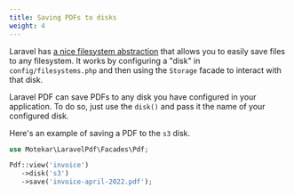 ```yaml
---
title: Saving PDFs to disks
weight: 4
---
```


Laravel has [a nice filesystem abstraction](https://laravel.com/docs/10.x/filesystem) that allows you to easily save files to any filesystem. It works by configuring a "disk" in `config/filesystems.php` and then using the `Storage` facade to interact with that disk.

Laravel PDF can save PDFs to any disk you have configured in your application. To do so, just use the `disk()` and pass it the name of your configured disk.

Here's an example of saving a PDF to the `s3` disk.

```php
use Motekar\LaravelPdf\Facades\Pdf;

Pdf::view('invoice')
   ->disk('s3')
   ->save('invoice-april-2022.pdf');
```
